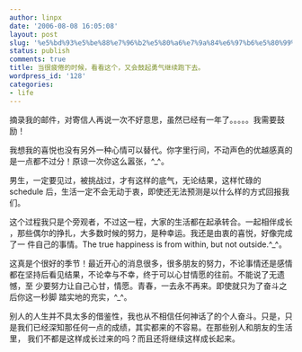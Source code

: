 ```yaml
---
author: linpx
date: '2006-08-08 16:05:08'
layout: post
slug: '%e5%bd%93%e5%be%88%e7%96%b2%e5%80%a6%e7%9a%84%e6%97%b6%e5%80%99%ef%bc%8c%e7%9c%8b%e7%9c%8b%e8%bf%99%e4%b8%aa%ef%bc%8c%e5%8f%88%e4%bc%9a%e9%bc%93%e8%b5%b7%e5%8b%87%e6%b0%94%e7%bb%a7%e7%bb%ad%e8%b7%91'
status: publish
comments: true
title: 当很疲倦的时候，看看这个，又会鼓起勇气继续跑下去。
wordpress_id: '128'
categories:
- life
---
```


摘录我的邮件，对寄信人再说一次不好意思，虽然已经有一年了。。。。。我需要鼓励！

我想我的喜悦也没有另外一种心情可以替代。你字里行间，不动声色的优越感真的 是一点都不过分！原谅一次你这么嚣张，^_^。

男生，一定要见过，被挑战过，才有这样的底气，无论结果，这样忙碌的schedule 后，生活一定不会无动于衷，即使还无法预测是以什么样的方式回报我们。

这个过程我只是个旁观者，不过这一程，大家的生活都在起承转合。一起相伴成长 ，那些偶尔的挣扎，大多数时候的努力，是种幸运。我还是由衷的喜悦，好像完成了一
件自己的事情。The true happiness is from within, but not outside.^_^。

这真是个很好的季节！最近开心的消息很多，很多朋友的努力，不论事情还是感情 都在坚持后看见结果，不论幸与不幸，终于可以心甘情愿的往前。不能说了无遗憾，至
少要努力让自己心甘，情愿。青春，一去永不再来。即使就只为了奋斗之后你这一秒脚 踏实地的充实，^_^。

别人的人生并不具太多的借鉴性，我也从不相信任何神话了的个人奋斗。只是，只 是我们已经深知那任何一点的成绩，其实都来的不容易。在那些别人和朋友的生活里，
我们不都是这样成长过来的吗？而且还将继续这样成长起来。

